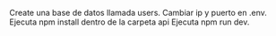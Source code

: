 Create una base de datos llamada users.
Cambiar ip y puerto en .env.
Ejecuta npm install dentro de la carpeta api
Ejecuta npm run dev.
